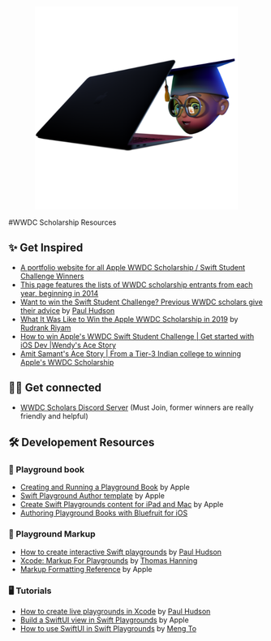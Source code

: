 <p align=center><img src="figure_large_medium-1000x1000.png" 
     height="400" /></p>
#WWDC Scholarship Resources

## ✨ Get Inspired

* [A portfolio website for all Apple WWDC Scholarship / Swift Student Challenge Winners](https://www.wwdcscholars.com)
* [This page features the lists of WWDC scholarship entrants from each year, beginning in 2014](https://github.com/wwdc)
* [Want to win the Swift Student Challenge? Previous WWDC scholars give their advice](https://www.hackingwithswift.com/articles/60/want-to-win-a-wwdc-scholarship-previous-attendees-give-their-advice) by [Paul Hudson](https://twitter.com/twostraws)
* [What It Was Like to Win the Apple WWDC Scholarship in 2019](https://betterprogramming.pub/winning-the-apple-wwdc-scholarship-2019-f694d603d626) by [Rudrank Riyam](https://twitter.com/rudrankriyam)
* [How to win Apple's WWDC Swift Student Challenge | Get started with iOS Dev |Wendy's Ace Story](https://youtu.be/Y3mELKEnRz8)
* [Amit Samant's Ace Story | From a Tier-3 Indian college to winning Apple's WWDC Scholarship](https://youtu.be/gug0k1NOoJ0)

## 👩‍💻 Get connected
* [WWDC Scholars Discord Server](https://discord.com/invite/Y426A42) (Must Join, former winners are really friendly and helpful)



## 🛠 Developement Resources

### 📙 Playground book
* [Creating and Running a Playground Book](https://developer.apple.com/documentation/swift_playgrounds/creating_and_running_a_playground_book) by Apple
* [Swift Playground Author template](https://developer.apple.com/download/more/?=Swift%20Playgrounds%20Author%20Template) by Apple
* [Create Swift Playgrounds content for iPad and Mac](https://developer.apple.com/videos/play/wwdc2020/10654/) by Apple
* [Authoring Playground Books with Bluefruit for iOS](https://learn.adafruit.com/create-a-swift-playgroundbook-with-bluetooth-le)

### 📝 Playground Markup
* [How to create interactive Swift playgrounds](https://www.hackingwithswift.com/articles/78/how-to-create-interactive-swift-playgrounds) by [Paul Hudson](https://twitter.com/twostraws)
* [Xcode: Markup For Playgrounds](https://twitter.com/hanning_thomas) by [Thomas Hanning](https://twitter.com/hanning_thomas)
* [Markup Formatting Reference](https://developer.apple.com/library/archive/documentation/Xcode/Reference/xcode_markup_formatting_ref/) by Apple

### 🖥 Tutorials

* [How to create live playgrounds in Xcode](https://www.hackingwithswift.com/example-code/uikit/how-to-create-live-playgrounds-in-xcode) by [Paul Hudson](https://twitter.com/twostraws)
* [Build a SwiftUI view in Swift Playgrounds](https://developer.apple.com/videos/play/wwdc2020/10643) by Apple
* [How to use SwiftUI in Swift Playgrounds](https://developer.apple.com/videos/play/wwdc2020/10643) by [Meng To](https://twitter.com/MengTo)
